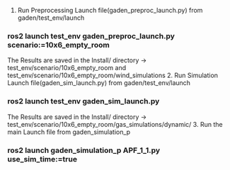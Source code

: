 1. Run Preprocessing Launch file(gaden_preproc_launch.py) from gaden/test_env/launch
### ros2 launch test_env gaden_preproc_launch.py scenario:=10x6_empty_room ###
The Results are saved in the Install/ directory -> test_env/scenario/10x6_empty_room and test_env/scenario/10x6_empty_room/wind_simulations
2. Run Simulation Launch file(gaden_sim_launch.py) from gaden/test_env/launch
### ros2 launch test_env gaden_sim_launch.py ###
The Results are saved in the Install/ directory -> test_env/scenario/10x6_empty_room/gas_simulations/dynamic/
3. Run the main Launch file from gaden_simulation_p
### ros2 launch gaden_simulation_p APF_1_1.py use_sim_time:=true ###
